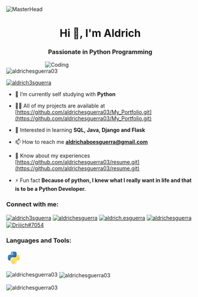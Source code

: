 ![MasterHead](https://github.com/aldrichesguerra03/aldrichesguerra03/blob/main/Pixel%20Cities.gif)
<h1 align="center">Hi 👋, I'm Aldrich</h1>
<h3 align="center">Passionate in Python Programming</h3>
<img align="right" alt="Coding" width="400" src="https://github.com/aldrichesguerra03/aldrichesguerra03/blob/main/Patreon.gif">

<p align="left"> <img src="https://komarev.com/ghpvc/?username=aldrichesguerra03&label=Profile%20views&color=0e75b6&style=flat" alt="aldrichesguerra03" /> </p>

<p align="left"> <a href="https://twitter.com/aldrich3sguerra" target="blank"><img src="https://img.shields.io/twitter/follow/aldrich3sguerra?logo=twitter&style=for-the-badge" alt="aldrich3sguerra" /></a> </p>

- 🌱 I’m currently self studying with **Python**

- 👨‍💻 All of my projects are available at [https://github.com/aldrichesguerra03/My_Portfolio.git](https://github.com/aldrichesguerra03/My_Portfolio.git)

- 🤔 Interested in learning **SQL, Java, Django and Flask**

- 📫 How to reach me **aldrichaboesguerra@gmail.com**

- 📄 Know about my experiences [https://github.com/aldrichesguerra03/resume.git](https://github.com/aldrichesguerra03/resume.git)

- ⚡ Fun fact **Because of python, I knew what I really want in life and that is to be a Python Developer.**

<h3 align="left">Connect with me:</h3>
<p align="left">
<a href="https://twitter.com/aldrich3sguerra" target="blank"><img align="center" src="https://raw.githubusercontent.com/rahuldkjain/github-profile-readme-generator/master/src/images/icons/Social/twitter.svg" alt="aldrich3sguerra" height="30" width="40" /></a>
<a href="https://linkedin.com/in/aldrichesguerra" target="blank"><img align="center" src="https://raw.githubusercontent.com/rahuldkjain/github-profile-readme-generator/master/src/images/icons/Social/linked-in-alt.svg" alt="aldrichesguerra" height="30" width="40" /></a>
<a href="https://fb.com/aldrich.esguerra" target="blank"><img align="center" src="https://raw.githubusercontent.com/rahuldkjain/github-profile-readme-generator/master/src/images/icons/Social/facebook.svg" alt="aldrich.esguerra" height="30" width="40" /></a>
<a href="https://instagram.com/aldrichesguerra" target="blank"><img align="center" src="https://raw.githubusercontent.com/rahuldkjain/github-profile-readme-generator/master/src/images/icons/Social/instagram.svg" alt="aldrichesguerra" height="30" width="40" /></a>
<a href="https://discord.gg/Driiich#7054" target="blank"><img align="center" src="https://raw.githubusercontent.com/rahuldkjain/github-profile-readme-generator/master/src/images/icons/Social/discord.svg" alt="Driiich#7054" height="30" width="40" /></a>
</p>

<h3 align="left">Languages and Tools:</h3>
<p align="left"> <a href="https://www.python.org" target="_blank" rel="noreferrer"> <img src="https://raw.githubusercontent.com/devicons/devicon/master/icons/python/python-original.svg" alt="python" width="40" height="40"/> </a> </p>

<p><img align="left" src="https://github-readme-stats.vercel.app/api/top-langs?username=aldrichesguerra03&show_icons=true&locale=en&layout=compact" alt="aldrichesguerra03" /></p>

<p>&nbsp;<img align="center" src="https://github-readme-stats.vercel.app/api?username=aldrichesguerra03&show_icons=true&locale=en" alt="aldrichesguerra03" /></p>

<p><img align="center" src="https://github-readme-streak-stats.herokuapp.com/?user=aldrichesguerra03&" alt="aldrichesguerra03" /></p>

